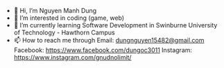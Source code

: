 - 👋 Hi, I’m Nguyen Manh Dung
- 👀 I’m interested in coding (game, web)
- 🌱 I’m currently learning Software Development in Swinburne University of Technology - Hawthorn Campus
- 📫 How to reach me through 
  Email: dungnguyen15482@gmail.com
  Facebook: https://www.facebook.com/dungoc3011
  Instagram: https://www.instagram.com/gnudnolimit/

<!---
dannynguyen3011/dannynguyen3011 is a ✨ special ✨ repository because its `README.md` (this file) appears on your GitHub profile.
You can click the Preview link to take a look at your changes.
--->
